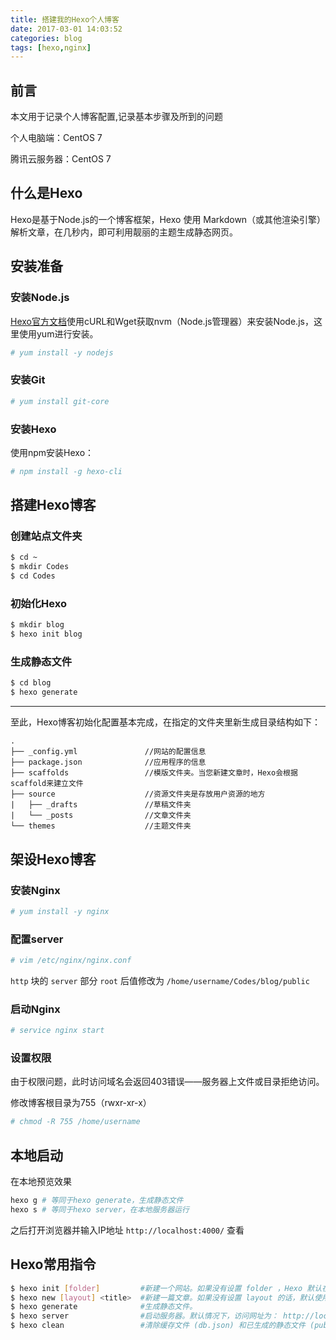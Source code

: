 ```yaml
---
title: 搭建我的Hexo个人博客
date: 2017-03-01 14:03:52
categories: blog
tags: [hexo,nginx]
---
```

## __前言__
本文用于记录个人博客配置,记录基本步骤及所到的问题

个人电脑端：CentOS 7

腾讯云服务器：CentOS 7

## __什么是Hexo__
Hexo是基于Node.js的一个博客框架，Hexo 使用 Markdown（或其他渲染引擎）解析文章，在几秒内，即可利用靓丽的主题生成静态网页。

## __安装准备__
### __安装Node.js__
[Hexo官方文档](https://hexo.io/zh-cn/docs/index.html)使用cURL和Wget获取nvm（Node.js管理器）来安装Node.js，这里使用yum进行安装。
```bash
# yum install -y nodejs
```

### __安装Git__
```bash
# yum install git-core
```
### __安装Hexo__
使用npm安装Hexo：
```bash
# npm install -g hexo-cli
```

## __搭建Hexo博客__
### __创建站点文件夹__
```bash
$ cd ~
$ mkdir Codes
$ cd Codes
```
### __初始化Hexo__
```bash
$ mkdir blog
$ hexo init blog
```

### __生成静态文件__
```bash
$ cd blog
$ hexo generate
```
***
至此，Hexo博客初始化配置基本完成，在指定的文件夹里新生成目录结构如下：
```
.
├── _config.yml               //网站的配置信息
├── package.json              //应用程序的信息
├── scaffolds                 //模版文件夹。当您新建文章时，Hexo会根据scaffold来建立文件
├── source                    //资源文件夹是存放用户资源的地方
|   ├── _drafts               //草稿文件夹
|   └── _posts                //文章文件夹
└── themes                    //主题文件夹    
```

## __架设Hexo博客__
### __安装Nginx__
```bash
# yum install -y nginx
```
### __配置server__
```bash
# vim /etc/nginx/nginx.conf
```
`http` 块的 `server` 部分 `root` 后值修改为 `/home/username/Codes/blog/public`

### __启动Nginx__
```bash
# service nginx start
```
### __设置权限__
由于权限问题，此时访问域名会返回403错误——服务器上文件或目录拒绝访问。

修改博客根目录为755（rwxr-xr-x）

```bash
# chmod -R 755 /home/username
```

## __本地启动__
在本地预览效果
```bash
hexo g # 等同于hexo generate，生成静态文件
hexo s # 等同于hexo server，在本地服务器运行
```

之后打开浏览器并输入IP地址 `http://localhost:4000/` 查看

## __Hexo常用指令__
```bash
$ hexo init [folder]         #新建一个网站。如果没有设置 folder ，Hexo 默认在目前的文件夹建立网站。
$ hexo new [layout] <title>  #新建一篇文章。如果没有设置 layout 的话，默认使用 _config.yml 中的 default_layout 参数代替。
$ hexo generate              #生成静态文件。
$ hexo server                #启动服务器。默认情况下，访问网址为： http://localhost:4000/。
$ hexo clean                 #清除缓存文件 (db.json) 和已生成的静态文件 (public)。
```
